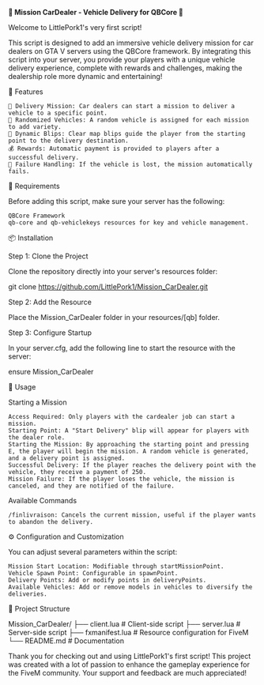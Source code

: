 **🚗 Mission CarDealer - Vehicle Delivery for QBCore 🚗**

Welcome to LittlePork1's very first script!

This script is designed to add an immersive vehicle delivery mission for car dealers on GTA V servers using the QBCore framework. By integrating this script into your server, you provide your players with a unique vehicle delivery experience, complete with rewards and challenges, making the dealership role more dynamic and entertaining!

🎉 Features

    🔑 Delivery Mission: Car dealers can start a mission to deliver a vehicle to a specific point.
    🚗 Randomized Vehicles: A random vehicle is assigned for each mission to add variety.
    📍 Dynamic Blips: Clear map blips guide the player from the starting point to the delivery destination.
    💰 Rewards: Automatic payment is provided to players after a successful delivery.
    🛑 Failure Handling: If the vehicle is lost, the mission automatically fails.

🌟 Requirements

Before adding this script, make sure your server has the following:

    QBCore Framework
    qb-core and qb-vehiclekeys resources for key and vehicle management.

📦 Installation

Step 1: Clone the Project

Clone the repository directly into your server's resources folder:

git clone https://github.com/LittlePork1/Mission_CarDealer.git

Step 2: Add the Resource

Place the Mission_CarDealer folder in your resources/[qb] folder.

Step 3: Configure Startup

In your server.cfg, add the following line to start the resource with the server:

ensure Mission_CarDealer

🚀 Usage

Starting a Mission

    Access Required: Only players with the cardealer job can start a mission.
    Starting Point: A "Start Delivery" blip will appear for players with the dealer role.
    Starting the Mission: By approaching the starting point and pressing E, the player will begin the mission. A random vehicle is generated, and a delivery point is assigned.
    Successful Delivery: If the player reaches the delivery point with the vehicle, they receive a payment of 250.
    Mission Failure: If the player loses the vehicle, the mission is canceled, and they are notified of the failure.

Available Commands

    /finlivraison: Cancels the current mission, useful if the player wants to abandon the delivery.

⚙️ Configuration and Customization

You can adjust several parameters within the script:

    Mission Start Location: Modifiable through startMissionPoint.
    Vehicle Spawn Point: Configurable in spawnPoint.
    Delivery Points: Add or modify points in deliveryPoints.
    Available Vehicles: Add or remove models in vehicles to diversify the deliveries.

📂 Project Structure

Mission_CarDealer/
├── client.lua      # Client-side script
├── server.lua      # Server-side script
├── fxmanifest.lua  # Resource configuration for FiveM
└── README.md       # Documentation

Thank you for checking out and using LittlePork1's first script! This project was created with a lot of passion to enhance the gameplay experience for the FiveM community. Your support and feedback are much appreciated!
